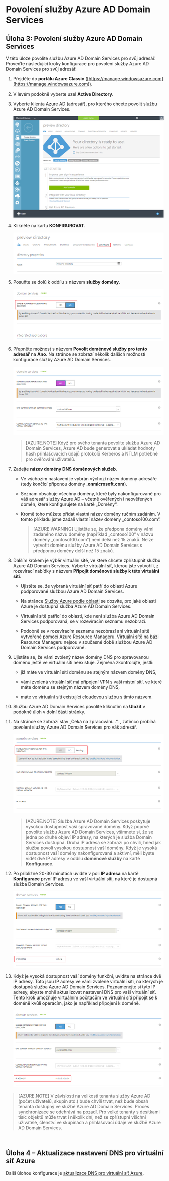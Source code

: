 <properties
    pageTitle="Služba Azure AD Domain Services: Povolení služby Azure AD Domain Services | Microsoft Azure"
    description="Začínáme se službou Azure Active Directory Domain Services"
    services="active-directory-ds"
    documentationCenter=""
    authors="mahesh-unnikrishnan"
    manager="stevenpo"
    editor="curtand"/>

<tags
    ms.service="active-directory-ds"
    ms.workload="identity"
    ms.tgt_pltfrm="na"
    ms.devlang="na"
    ms.topic="get-started-article"
    ms.date="09/21/2016"
    ms.author="maheshu"/>


# Povolení služby Azure AD Domain Services

## Úloha 3: Povolení služby Azure AD Domain Services
V této úloze povolíte službu Azure AD Domain Services pro svůj adresář. Proveďte následující kroky konfigurace pro povolení služby Azure AD Domain Services pro svůj adresář.

1. Přejděte do **portálu Azure Classic** ([https://manage.windowsazure.com](https://manage.windowsazure.com)).

2. V levém podokně vyberte uzel **Active Directory**.

3. Vyberte klienta Azure AD (adresář), pro kterého chcete povolit službu Azure AD Domain Services.

    ![Vyberte adresář služby Azure AD](./media/active-directory-domain-services-getting-started/select-aad-directory.png)

4. Klikněte na kartu **KONFIGUROVAT**.

    ![Karta konfigurace adresáře](./media/active-directory-domain-services-getting-started/configure-tab.png)

5. Posuňte se dolů k oddílu s názvem **služby domény**.

    ![Oddíl konfigurace doménových služeb](./media/active-directory-domain-services-getting-started/domain-services-configuration.png)

6. Přepněte možnost s názvem **Povolit doménové služby pro tento adresář** na **Ano**. Na stránce se zobrazí několik dalších možností konfigurace služby Azure AD Domain Services.

    ![Povolení doménových služeb](./media/active-directory-domain-services-getting-started/enable-domain-services.png)

    > [AZURE.NOTE] Když pro svého tenanta povolíte službu Azure AD Domain Services, Azure AD bude generovat a ukládat hodnoty hash přihlašovacích údajů protokolů Kerberos a NTLM potřebné pro ověřování uživatelů.

7. Zadejte **název domény DNS doménových služeb**.

   - Ve výchozím nastavení je vybrán výchozí název domény adresáře (tedy končící příponou domény **.onmicrosoft.com**).

   - Seznam obsahuje všechny domény, které byly nakonfigurované pro váš adresář služby Azure AD – včetně ověřených i neověřených domén, které konfigurujete na kartě „Domény“.

   - Kromě toho můžete přidat vlastní název domény ručním zadáním. V tomto příkladu jsme zadali vlastní název domény „contoso100.com“.

     > [AZURE.WARNING] Ujistěte se, že předpona domény vámi zadaného názvu domény (například „contoso100“ v názvu domény „contoso100.com“) není delší než 15 znaků. Nelze vytvořit doménu služby Azure AD Domain Services s předponou domény delší než 15 znaků.

8. Dalším krokem je výběr virtuální sítě, ve které chcete zpřístupnit službu Azure AD Domain Services. Vyberte virtuální síť, kterou jste vytvořili, z rozevírací nabídky s názvem **Připojit doménové služby k této virtuální síti**.

   - Ujistěte se, že vybraná virtuální síť patří do oblasti Azure podporované službou Azure AD Domain Services.

   - Na stránce [Služby Azure podle oblasti](https://azure.microsoft.com/regions/#services/) se dozvíte, pro jaké oblasti Azure je dostupná služba Azure AD Domain Services.

   - Virtuální sítě patřící do oblasti, kde není služba Azure AD Domain Services podporovaná, se v rozevíracím seznamu nezobrazí.

   - Podobně se v rozevíracím seznamu nezobrazí ani virtuální sítě vytvořené pomocí Azure Resource Manageru. Virtuální sítě na bázi Resource Manageru nejsou v současné době službou Azure AD Domain Services podporované.

9. Ujistěte se, že vámi zvolený název domény DNS pro spravovanou doménu ještě ve virtuální síti neexistuje. Zejména zkontrolujte, jestli:

   - již máte ve virtuální síti doménu se stejným názvem domény DNS,

   - vámi zvolená virtuální síť má připojení VPN s vaší místní sítí, ve které máte doménu se stejným názvem domény DNS,

   - máte ve virtuální síti existující cloudovou službu s tímto názvem.

10. Službu Azure AD Domain Services povolíte kliknutím na **Uložit** v podokně úloh v dolní části stránky.

11. Na stránce se zobrazí stav „Čeká na zpracování...“. , zatímco probíhá povolení služby Azure AD Domain Services pro váš adresář.

    ![Povolení doménových služeb – stav Čekání na vyřízení](./media/active-directory-domain-services-getting-started/enable-domain-services-pendingstate.png)

    > [AZURE.NOTE] Služba Azure AD Domain Services poskytuje vysokou dostupnost vaší spravované domény. Když poprvé povolíte službu Azure AD Domain Services, všimnete si, že se jedna po druhé objeví IP adresy, na kterých je služba Domain Services dostupná. Druhá IP adresa se zobrazí po chvíli, hned jak služba povolí vysokou dostupnost vaší domény. Když je vysoká dostupnost vaší domény nakonfigurovaná a aktivní, měli byste vidět dvě IP adresy v oddílu **doménové služby** na kartě **Konfigurace**.

12. Po přibližně 20-30 minutách uvidíte v poli **IP adresa** na kartě **Konfigurace** první IP adresu ve vaší virtuální síti, na které je dostupná služba Domain Services.

    ![Doménové služby povoleny – zajištěna první IP adresa](./media/active-directory-domain-services-getting-started/domain-services-enabled-firstdc-available.png)

13. Když je vysoká dostupnost vaší domény funkční, uvidíte na stránce dvě IP adresy. Toto jsou IP adresy ve vámi zvolené virtuální síti, na kterých je dostupná služba Azure AD Domain Services. Poznamenejte si tyto IP adresy, abyste mohli aktualizovat nastavení DNS pro vaši virtuální síť. Tento krok umožňuje virtuálním počítačům ve virtuální síti připojit se k doméně kvůli operacím, jako je například připojení k doméně.

    ![Doménové služby povoleny – zajištěny obě IP adresy](./media/active-directory-domain-services-getting-started/domain-services-enabled-bothdcs-available.png)

> [AZURE.NOTE] V závislosti na velikosti tenanta služby Azure AD (počet uživatelů, skupin atd.) bude chvíli trvat, než bude obsah tenanta dostupný ve službě Azure AD Domain Services. Proces synchronizace se odehrává na pozadí. Pro velké tenanty s desítkami tisíc objektů může trvat i několik dní, než se zpřístupní všichni uživatelé, členství ve skupinách a přihlašovací údaje ve službě Azure AD Domain Services.

<br>

## Úloha 4 – Aktualizace nastavení DNS pro virtuální síť Azure
Další úlohou konfigurace je [aktualizace DNS pro virtuální síť Azure](active-directory-ds-getting-started-dns.md).



<!--HONumber=Sep16_HO4-->


